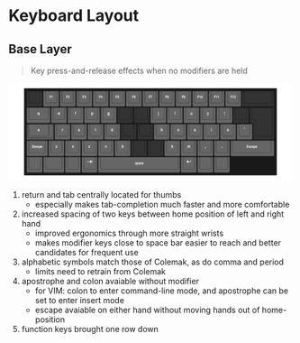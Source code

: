 # Keyboard Layout

## Base Layer

> Key press-and-release effects when no modifiers are held
  
![](images/base.png?raw=true)


1. return and tab centrally located for thumbs
    * especially makes tab-completion much faster and more comfortable
2. increased spacing of two keys between home position of left and right hand
    * improved ergonomics through more straight wrists
    * makes modifier keys close to space bar easier to reach and better candidates for frequent use
3. alphabetic symbols match those of Colemak, as do comma and period
    * limits need to retrain from Colemak
4. apostrophe and colon avaiable without modifier
    * for VIM: colon to enter command-line mode, and apostrophe can be set to enter insert mode
    * escape avaiable on either hand without moving hands out of home-position
5. function keys brought one row down
